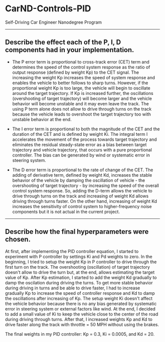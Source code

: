 # CarND-Controls-PID
Self-Driving Car Engineer Nanodegree Program

---

## Describe the effect each of the P, I, D components had in your implementation.

* The P error term is proportional to cross-track error (CET) term and determines the speed of
  the control system response as the ratio of output response (defined by weight Kp) to
  the CET signal. The increasing the weight Kp increases the speed of system response and enables
  the vehicle to better follows to sharp turns. However, if the proportional weight Kp is too large,
  the vehicle will begin to oscillate around the target trajectory. If Kp is increased further,
  the oscillations (overshooting of target trajectory) will become larger and the vehicle behavior will
  become unstable and it may even leave the track. The using P term alone does not allow to drive
  through turns on the track because the vehicle leads to overshoot the target trajectory too with unstable
  behavior at the end.

* The I error term is proportional to both the magnitude of the CET and the duration of the CET and is defined
  by weight Ki. The integral term I accelerates the movement of the process towards target trajectory and
  eliminates the residual steady-state error as a bias between target trajectory and vehicle trajectory,
  that occurs with a pure proportional controller. The bias can be generated by wind or systematic error in
  steering system. 

* The D error term is proportional to the rate of change of the CET. The adding of derivative term,
  defined by weight Kd, increases the stable behavior of the vehicle by damping the oscillation of vehicle -
  the overshooting of target trajectory - by increasing the speed of the overall control system response.
  So, adding the D-term allows the vehicle to drive through turns on the track and increasing of
  weight Kd allows driving through turns faster. On the other hand, increasing of weight Kd increases
  the sensitivity of control system to higher-frequency noise components but it is not actual in the current project.
  
---

## Describe how the final hyperparameters were chosen.
  
At first, after implementing the PID controller equation, I started to experiment with P controller by settings
Ki and Pd weights to zero. In the beginning, I tried to setup the weight Kp in P controller to drive through
 the first turn on the track. The overshooting (oscillation) of target trajectory doesn't allow to drive
 the turn but, at the end, allows estimating the target value of Kp. After Kp estimation, I started to add
 the weight Kd gradually to damp the oscilation during driving the turns. To get more stable behavior during
 driving in turns and be able to drive faster, I had to increase gradually Kp to increase the speed of controller
 response and Kd to damp the oscillations after increasing of Kp. The setup weight Ki doesn't affect the vehicle
 behavior because there is no any bias generated by systematic error in steering system or external factors like wind.
 At the end, I decided to add a small value of Ki to keep the vehicle close to the center of the road during driving
 through turns. After that, I increased weights Kp and Kd to drive faster along the track with throttle = 50 MPH without
 using the brakes.
 
 The final weights in my PID controller: Kp = 0.3, Ki = 0.0005, and Kd = 20.
